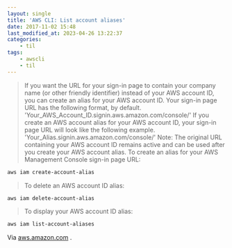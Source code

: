 ```yaml
---
layout: single
title: 'AWS CLI: List account aliases'
date: 2017-11-02 15:48
last_modified_at: 2023-04-26 13:22:37
categories:
    - til
tags:
    - awscli
    - til
---
```


> If you want the URL for your sign-in page to contain your company name
> (or other friendly identifier) instead of your AWS account ID,
> you can create an alias for your AWS account ID.
> Your sign-in page URL has the following format, by default.
> 'Your_AWS_Account_ID.signin.aws.amazon.com/console/'
> If you create an AWS account alias for your AWS account ID,
> your sign-in page URL will look like the following example.
> 'Your_Alias.signin.aws.amazon.com/console/'
> Note: The original URL containing your AWS account ID remains active
> and can be used after you create your AWS account alias.
> To create an alias for your AWS Management Console sign-in page URL:

```bash
aws iam create-account-alias
```

> To delete an AWS account ID alias:

```bash
aws iam delete-account-alias
```

> To display your AWS account ID alias:

```bash
aws iam list-account-aliases
```

Via [aws.amazon.com](https://docs.aws.amazon.com/IAM/latest/UserGuide/console_account-alias.html)
.
